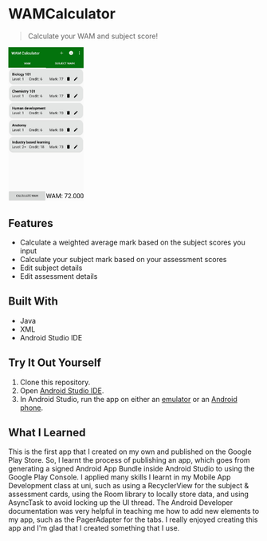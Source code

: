 # WAMCalculator

> Calculate your WAM and subject score!

<img src="./images/screenshot.jpg" width="30%">

## Features

- Calculate a weighted average mark based on the subject scores you input
- Calculate your subject mark based on your assessment scores
- Edit subject details
- Edit assessment details

## Built With

- Java
- XML
- Android Studio IDE

## Try It Out Yourself

1. Clone this repository.
2. Open [Android Studio IDE](https://developer.android.com/studio).
3. In Android Studio, run the app on either an [emulator](https://developer.android.com/studio/run/emulator) or an [Android phone](https://developer.android.com/studio/run/device).

## What I Learned

This is the first app that I created on my own and published on the Google Play Store. So, I learnt the process of publishing an app, which goes from generating a signed Android App Bundle inside Android Studio to using the Google Play Console. I applied many skills I learnt in my Mobile App Development class at uni, such as using a RecyclerView for the subject & assessment cards, using the Room library to locally store data, and using AsyncTask to avoid locking up the UI thread. The Android Developer documentation was very helpful in teaching me how to add new elements to my app, such as the PagerAdapter for the tabs. I really enjoyed creating this app and I'm glad that I created something that I use.   
